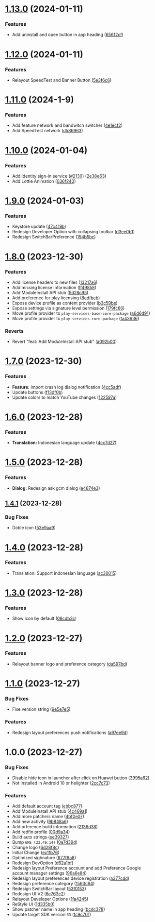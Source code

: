 # [1.13.0](https://github.com/Blawuken/MicroG-Extended/compare/v1.12.0...v1.13.0) (2024-01-11)


### Features

* Add uninstall and open button in app heading ([65612cf](https://github.com/Blawuken/MicroG-Extended/commit/65612cf63ec1e98ace8ee5951a8a50b0f5167192))

# [1.12.0](https://github.com/Blawuken/MicroG-Extended/compare/v1.11.0...v1.12.0) (2024-01-11)


### Features

* Relayout SpeedTest and Banner Button ([5e3f6c6](https://github.com/Blawuken/MicroG-Extended/commit/5e3f6c6720baf1a4c4c5aee78d5041455732ddb6))

# [1.11.0](https://github.com/Blawuken/MicroG-Extended/compare/v1.10.0...v1.11.0) (2024-1-9)


### Features

* Add feature network and bandwitch switcher ([4e1ecf2](https://github.com/Blawuken/MicroG-Extended/commit/4e1ecf2ae5e7403e06323a95ff0ff59e17c2ad49))
* Add SpeedTest network ([d586963](https://github.com/Blawuken/MicroG-Extended/commit/d586963345151c5d92a381f6c474e449e52f8aed))

# [1.10.0](https://github.com/Blawuken/MicroG-Extended/compare/v1.9.0...v1.10.0) (2024-01-04)


### Features

* Add identity sign-in service ([#2130](https://github.com/Blawuken/MicroG-Extended/issues/2130)) ([2e38e63](https://github.com/Blawuken/MicroG-Extended/commit/2e38e63750fb2c96233e13e90ef76437aa343438))
* Add Lottie Animation ([036f240](https://github.com/Blawuken/MicroG-Extended/commit/036f2403000ef7e769d00384380a36d28fd8cc4b))

# [1.9.0](https://github.com/Blawuken/MicroG-Extended/compare/v1.8.0...v1.9.0) (2024-01-03)


### Features

* Keystore update ([47c419b](https://github.com/Blawuken/MicroG-Extended/commit/47c419b708653f59f4b87140a1a199fd72671238))
* Redesign Developer Option with collapsing toolbar ([d3ee0b1](https://github.com/Blawuken/MicroG-Extended/commit/d3ee0b18435d62d26f772bee2c4d7f3baf568f57))
* Redesign SwitchBarPreference ([154b5bc](https://github.com/Blawuken/MicroG-Extended/commit/154b5bcdf843a5c4b9f790578b45f27e3df1d92b))

# [1.8.0](https://github.com/Blawuken/MicroG-Extended/compare/v1.7.0...v1.8.0) (2023-12-30)


### Features

* Add license headers to new files ([13217a6](https://github.com/Blawuken/MicroG-Extended/commit/13217a6bfc76780c010b446e9039fd2405a1db7a))
* Add missing license information ([ff49858](https://github.com/Blawuken/MicroG-Extended/commit/ff49858257ef57b7edb6711f9876791cee01a488))
* Add ModuleInstall API stub ([5d28c95](https://github.com/Blawuken/MicroG-Extended/commit/5d28c95a817128cb7d4eb179c6da5582aa9ca0b1))
* Add preference for play licensing ([8cdfbeb](https://github.com/Blawuken/MicroG-Extended/commit/8cdfbeb5b77d040896d47364dd2813bcca29aa0d))
* Expose device profile as content provider ([b3c59be](https://github.com/Blawuken/MicroG-Extended/commit/b3c59be5ad9b282fd9763186929fe7b4a88bbecf))
* Expose settings via signature level permission ([179fc86](https://github.com/Blawuken/MicroG-Extended/commit/179fc8604e3fd8df4ddb98f62f7be3645539e746))
* Move profile provider to `play-services-base-core-package` ([a6d6d91](https://github.com/Blawuken/MicroG-Extended/commit/a6d6d91df424996373910f52c91c15bd4ac612b3))
* Move profile provider to `play-services-core-package` ([fa43936](https://github.com/Blawuken/MicroG-Extended/commit/fa43936bd4361beea8c818e1f7fe7fc206387816))


### Reverts

* Revert "feat: Add ModuleInstall API stub" ([a092b00](https://github.com/Blawuken/MicroG-Extended/commit/a092b00d6164401a74b23ff783ac373fc9fb234f))

# [1.7.0](https://github.com/Blawuken/MicroG-Extended/compare/v1.6.0...v1.7.0) (2023-12-30)


### Features

* **Feature:** Import crash log dialog notification ([4cc5adf](https://github.com/Blawuken/MicroG-Extended/commit/4cc5adfc0905948ec725e5f721d900167286e4fa))
* Update buttons ([f13df0b](https://github.com/Blawuken/MicroG-Extended/commit/f13df0bc7012fc75fead67b8f5d4e5cbbc2401ab))
* Update colors to match YouTube changes ([122597a](https://github.com/Blawuken/MicroG-Extended/commit/122597a09476b117c0fae13ed93a550ab1b01623))

# [1.6.0](https://github.com/Blawuken/MicroG-Extended/compare/v1.5.0...v1.6.0) (2023-12-28)


### Features

* **Translation:** Indonesian language update ([4cc7d27](https://github.com/Blawuken/MicroG-Extended/commit/4cc7d2716e1e5136af8b58d49b04b6a42b9c8a35))

# [1.5.0](https://github.com/Blawuken/MicroG-Extended/compare/v1.4.1...v1.5.0) (2023-12-28)


### Features

* **Dialog:** Redesign ask gcm dialog ([e4874e3](https://github.com/Blawuken/MicroG-Extended/commit/e4874e3cb22f6b88482b89527ed9e65f71b703bf))

## [1.4.1](https://github.com/Blawuken/MicroG-Extended/compare/v1.4.0...v1.4.1) (2023-12-28)


### Bug Fixes

* Doble icon ([53e9aa9](https://github.com/Blawuken/MicroG-Extended/commit/53e9aa936cf6184e3528234f29425a2185292620))

# [1.4.0](https://github.com/Blawuken/MicroG-Extended/compare/v1.3.0...v1.4.0) (2023-12-28)


### Features

* Translation: Support indonesian language ([ac30015](https://github.com/Blawuken/MicroG-Extended/commit/ac30015d73818f31d13cef4171c73db9075ff811))

# [1.3.0](https://github.com/Blawuken/MicroG-Extended/compare/v1.2.0...v1.3.0) (2023-12-28)


### Features

* Show icon by default ([08cdb3c](https://github.com/Blawuken/MicroG-Extended/commit/08cdb3cf84206ea4a15b69bedbe0a86eb2f6d1af))

# [1.2.0](https://github.com/Blawuken/MicroG-Extended/compare/v1.1.0...v1.2.0) (2023-12-27)


### Features

* Relayout banner logo and preference category ([da597bd](https://github.com/Blawuken/MicroG-Extended/commit/da597bd3ef9d81e54be0e54cd0ee938ed9c06dd2))

# [1.1.0](https://github.com/Blawuken/MicroG-Extended/compare/v1.0.0...v1.1.0) (2023-12-27)


### Bug Fixes

* Fixe version string ([9e5e7e5](https://github.com/Blawuken/MicroG-Extended/commit/9e5e7e575a9670f1014ed77e898772d9360d943b))


### Features

* Redesign layout preferences push notifications ([a97ee9d](https://github.com/Blawuken/MicroG-Extended/commit/a97ee9df03ce4abb1c44ad508ca6603539fd69cd))

# 1.0.0 (2023-12-27)


### Bug Fixes

* Disable hide icon in launcher after click on Huawei button ([3995a62](https://github.com/Blawuken/MicroG-Extended/commit/3995a62a9e39fd4fb1877c91edfa6eed90744b10))
* Not installed in Android 10 or heiighter ([2cc7c73](https://github.com/Blawuken/MicroG-Extended/commit/2cc7c73ee5450a8e5bb09828e9a88b62726ded53))


### Features

* Add default account tag ([ebbc877](https://github.com/Blawuken/MicroG-Extended/commit/ebbc877866c89d776919981b3f81dd12deaa4632))
* Add ModuleInstall API stub ([4c469a1](https://github.com/Blawuken/MicroG-Extended/commit/4c469a1f808e06ea93dfb01258a624e1d563eaa3))
* Add more patchers name ([4bf0e07](https://github.com/Blawuken/MicroG-Extended/commit/4bf0e07642528d045368f68ce31e057aad4a144f))
* Add new activity ([9b848a6](https://github.com/Blawuken/MicroG-Extended/commit/9b848a698e55b27b158877197a700bbd96248008))
* Add prference build information ([2136d38](https://github.com/Blawuken/MicroG-Extended/commit/2136d38da1194236154bce089506ce252b246231))
* Add redfin profile ([00d9a34](https://github.com/Blawuken/MicroG-Extended/commit/00d9a346dec870ca1409c780f53feeacef42178e))
* Build auto strings ([ee39327](https://github.com/Blawuken/MicroG-Extended/commit/ee39327fe4de661a5d54b0080b7676086ecb0dc4))
* Bump `GMS (23.49.14)` ([0a7d39d](https://github.com/Blawuken/MicroG-Extended/commit/0a7d39decf90b0bbc7fb01ad2a178da41f5b47a3))
* Change logo ([6d28f8c](https://github.com/Blawuken/MicroG-Extended/commit/6d28f8cbce4cc3399a75b1ddc5fa3c155c3538f7))
* Initial Change ([ec1fb76](https://github.com/Blawuken/MicroG-Extended/commit/ec1fb76e058f344199aa055fa93696b853d09e6d))
* Optimized sighnature ([877f8a8](https://github.com/Blawuken/MicroG-Extended/commit/877f8a84125b86c65ea1e08e3d05b83cd937d630))
* Redesign DevOption ([d62a1bf](https://github.com/Blawuken/MicroG-Extended/commit/d62a1bf83306daaec0a2738b22d4db56c7777f30))
* Redesign layout Preference account and add Preference Google account manager settings ([96a6e84](https://github.com/Blawuken/MicroG-Extended/commit/96a6e84c35ae4d5e58b2715fe09c99ac4d172b58))
* Redesign layout preferences device registration ([a377cdd](https://github.com/Blawuken/MicroG-Extended/commit/a377cdd81265616c86bcff485d67ecbb74e2dc5b))
* Redesign preference category ([1563c94](https://github.com/Blawuken/MicroG-Extended/commit/1563c942e5c11c06e28440930ddc74a40601e07e))
* Redesign SwitchBar layout ([53f0153](https://github.com/Blawuken/MicroG-Extended/commit/53f01534b11444a22739d6ee71055ba0697a5af0))
* Redesign UI V2 ([6c763c2](https://github.com/Blawuken/MicroG-Extended/commit/6c763c228e1889ac0dcc51182a66cb8c5c752cc5))
* Relayout Developer Options ([1fa4245](https://github.com/Blawuken/MicroG-Extended/commit/1fa4245834e069e32c23e266e21b8bb781b21ea2))
* ReStyle UI ([1d335b0](https://github.com/Blawuken/MicroG-Extended/commit/1d335b01d203cca94464ea9c249ddf9d5f50798a))
* Show patcher name in app heading ([bcdc378](https://github.com/Blawuken/MicroG-Extended/commit/bcdc378c7ac5eada9d8c309b7b5079d0561dd659))
* Update target SDK version `33` ([fc9c701](https://github.com/Blawuken/MicroG-Extended/commit/fc9c701e648ccb4a1fbefb3f45f53e765f305dcd))
